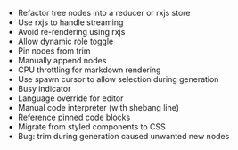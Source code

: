 - Refactor tree nodes into a reducer or rxjs store
- Use rxjs to handle streaming
- Avoid re-rendering using rxjs
- Allow dynamic role toggle
- Pin nodes from trim
- Manually append nodes
- CPU throttling for markdown rendering
- Use spawn cursor to allow selection during generation
- Busy indicator
- Language override for editor
- Manual code interpreter (with shebang line)
- Reference pinned code blocks
- Migrate from styled components to CSS
- Bug: trim during generation caused unwanted new nodes
